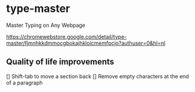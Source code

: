 # type-master
Master Typing on Any Webpage

https://chromewebstore.google.com/detail/type-master/fjmnhkkdmmocgbokajhkloicmemfpcjo?authuser=0&hl=nl

## Quality of life improvements
[] Shift-tab to move a section back
[] Remove empty characters at the end of a paragraph

